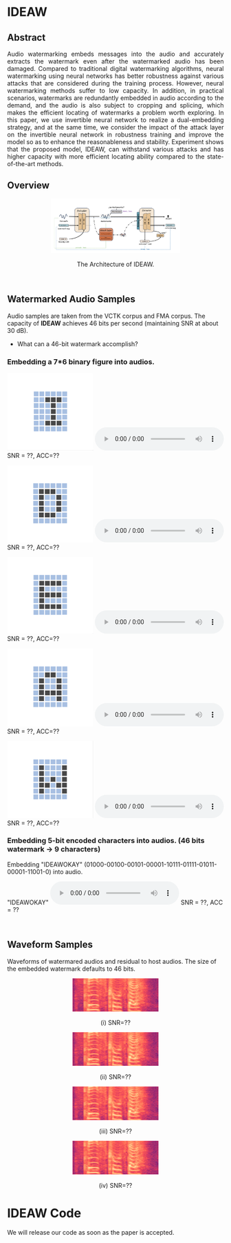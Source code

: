 # IDEAW

## Abstract
<p align="justify">
Audio watermarking embeds messages into the audio and accurately extracts the watermark even after the watermarked audio has been damaged. Compared to traditional digital watermarking algorithms, neural watermarking using neural networks has better robustness against various attacks that are considered during the training process. However, neural watermarking methods suffer to low capacity. In addition, in practical scenarios, watermarks are redundantly embedded in audio according to the demand, and the audio is also subject to cropping and splicing, which makes the efficient locating of watermarks a problem worth exploring. In this paper, we use invertible neural network to realize a dual-embedding strategy, and at the same time, we consider the impact of the attack layer on the invertible neural network in robustness training and improve the model so as to enhance the reasonableness and stability. Experiment shows that the proposed model, IDEAW, can withstand various attacks and has higher capacity with more efficient locating ability compared to the state-of-the-art methods.
</p>

## Overview
<p align="justify">

</p>

 <div style="text-align: center;">
<img src="assets/IDEAW.png" width = 300 />
</div>
<p align="center">The Architecture of IDEAW.</p>
<p>&nbsp;</p> 

## Watermarked Audio Samples
Audio samples are taken from the VCTK corpus and FMA corpus. The capacity of **IDEAW** achieves 46 bits per second (maintaining SNR at about 30 dB).
* What can a 46-bit watermark accomplish?

<script>
function pauseOthers(ele) {
    $("audio").not(ele).each(function (index, audio) {audio.pause();});
}
</script>

### Embedding a 7*6 binary figure into audios.
<img src="assets/wm_msg/I.png" width = 200 /> <audio controls id="player" onplay="pauseOthers(this);"><source src="assets/wmd_audios/p227_003.mp3" type="audio/mpeg"></audio> SNR = ??, ACC=??

<img src="assets/wm_msg/D.png" width = 200 /> <audio controls id="player" onplay="pauseOthers(this);"><source src="assets/wmd_audios/p227_003.mp3" type="audio/mpeg"></audio> SNR = ??, ACC=??

<img src="assets/wm_msg/E.png" width = 200 /> <audio controls id="player" onplay="pauseOthers(this);"><source src="assets/wmd_audios/p227_003.mp3" type="audio/mpeg"></audio> SNR = ??, ACC=??

<img src="assets/wm_msg/A.png" width = 200 /> <audio controls id="player" onplay="pauseOthers(this);"><source src="assets/wmd_audios/p227_003.mp3" type="audio/mpeg"></audio> SNR = ??, ACC=??

<img src="assets/wm_msg/W.png" width = 200 /> <audio controls id="player" onplay="pauseOthers(this);"><source src="assets/wmd_audios/p227_003.mp3" type="audio/mpeg"></audio> SNR = ??, ACC=??

### Embedding 5-bit encoded characters into audios. (46 bits watermark -> 9 characters)
Embedding "IDEAWOKAY" (01000-00100-00101-00001-10111-01111-01011-00001-11001-0) into audio.

"IDEAWOKAY" <audio controls id="player" onplay="pauseOthers(this);"><source src="assets/wmd_audios/p227_003.mp3" type="audio/mpeg"></audio> SNR = ??, ACC = ??


<p>&nbsp;</p> 


## Waveform Samples
Waveforms of watermared audios and residual to host audios. The size of the embedded watermark defaults to 46 bits.

<div style="text-align: center;">
<img src="assets/wmd_waveforms/test.png" width = 200 />
</div>
<p align="center">(i) SNR=??</p>

<div style="text-align: center;">
<img src="assets/wmd_waveforms/test.png" width = 200 />
</div>
<p align="center">(ii) SNR=??</p>

<div style="text-align: center;">
<img src="assets/wmd_waveforms/test.png" width = 200 />
</div>
<p align="center">(iii) SNR=??</p>

<div style="text-align: center;">
<img src="assets/wmd_waveforms/test.png" width = 200 />
</div>
<p align="center">(iv) SNR=??</p>


# IDEAW Code
We will release our code as soon as the paper is accepted.

